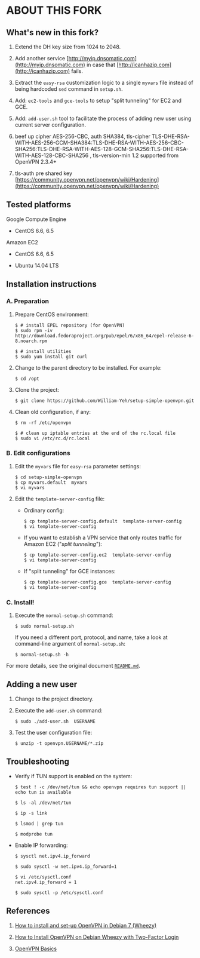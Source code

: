 ABOUT THIS FORK
===============


## What's new in this fork?

1. Extend the DH key size from 1024 to 2048.

2. Add another service [http://myip.dnsomatic.com](http://myip.dnsomatic.com) in case that [http://icanhazip.com](http://icanhazip.com) fails. 

3. Extract the `easy-rsa` customization logic to a single `myvars` file instead of being hardcoded `sed` command in `setup.sh`.

4. Add: `ec2-tools` and `gce-tools` to setup "split tunneling" for EC2 and GCE. 

5. Add: `add-user.sh` tool to facilitate the process of adding new user using current server configuration.

6. beef up cipher AES-256-CBC, auth SHA384, tls-cipher TLS-DHE-RSA-WITH-AES-256-GCM-SHA384:TLS-DHE-RSA-WITH-AES-256-CBC-SHA256:TLS-DHE-RSA-WITH-AES-128-GCM-SHA256:TLS-DHE-RSA-WITH-AES-128-CBC-SHA256 , tls-version-min 1.2 supported from OpenVPN 2.3.4+ 

7. tls-auth pre shared key [https://community.openvpn.net/openvpn/wiki/Hardening](https://community.openvpn.net/openvpn/wiki/Hardening)

## Tested platforms


Google Compute Engine

 - CentOS 6.6, 6.5

Amazon EC2

 - CentOS 6.6, 6.5

 - Ubuntu 14.04 LTS


## Installation instructions

### A. Preparation

1. Prepare CentOS environment:

   ```shell
   $ # install EPEL repository (for OpenVPN)
   $ sudo rpm -iv http://download.fedoraproject.org/pub/epel/6/x86_64/epel-release-6-8.noarch.rpm

   $ # install utilities
   $ sudo yum install git curl
   ```

2. Change to the parent directory to be installed. For example:

   ```shell
   $ cd /opt
   ```

3. Clone the project:

   ```shell
   $ git clone https://github.com/William-Yeh/setup-simple-openvpn.git
   ```

4. Clean old configuration, if any:

   ```shell
   $ rm -rf /etc/openvpn

   $ # clean up iptable entries at the end of the rc.local file
   $ sudo vi /etc/rc.d/rc.local
   ```


### B. Edit configurations

1. Edit the `myvars` file for `easy-rsa` parameter settings:

   ```shell
   $ cd setup-simple-openvpn
   $ cp myvars.default  myvars
   $ vi myvars
   ```

2. Edit the `template-server-config` file:

   - Ordinary config:

     ```shell
     $ cp template-server-config.default  template-server-config
     $ vi template-server-config
     ```

   - If you want to establish a VPN service that only routes traffic for Amazon EC2 ("*split tunneling*"):

     ```shell
     $ cp template-server-config.ec2  template-server-config
     $ vi template-server-config
     ```

   - If "split tunneling" for GCE instances:

     ```shell
     $ cp template-server-config.gce  template-server-config
     $ vi template-server-config
     ```

### C. Install!


1. Execute the `normal-setup.sh` command:

   ```shell
   $ sudo normal-setup.sh
   ``` 
   
   If you need a different port, protocol, and name, take a look at command-line argument of `normal-setup.sh`:
   
   ```shell
   $ normal-setup.sh -h   
   ```

For more details, see the original document [`README.md`](README.md).



## Adding a new user

1. Change to the project directory.

2. Execute the `add-user.sh` command:

   ```shell
   $ sudo ./add-user.sh  USERNAME
   ```

3. Test the user configuration file:

   ```shell
   $ unzip -t openvpn.USERNAME/*.zip
   ```



## Troubleshooting


- Verify if TUN support is enabled on the system:

  ```shell
  $ test ! -c /dev/net/tun && echo openvpn requires tun support || echo tun is available

  $ ls -al /dev/net/tun

  $ ip -s link

  $ lsmod | grep tun

  $ modprobe tun
  ```

- Enable IP forwarding:

  ```shell
  $ sysctl net.ipv4.ip_forward
  
  $ sudo sysctl -w net.ipv4.ip_forward=1

  $ vi /etc/sysctl.conf
  net.ipv4.ip_forward = 1

  $ sudo sysctl -p /etc/sysctl.conf 
  ```



## References


1. [How to install and set-up OpenVPN in Debian 7 (Wheezy)](http://d.stavrovski.net/blog/post/how-to-install-and-set-up-openvpn-in-debian-7-wheezy)


2. [How to Install OpenVPN on Debian Wheezy with Two-Factor Login](http://midactstech.blogspot.tw/2013/07/how-to-install-openvpn-on-debian-wheezy.html)


3. [OpenVPN Basics](http://netwizards.co.uk/openvpn-basics/)

